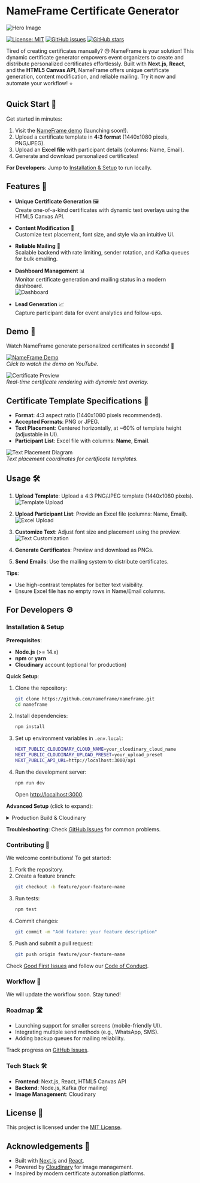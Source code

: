 # NameFrame Certificate Generator

![Hero Image](./public/Landing.png)

[![License: MIT](https://img.shields.io/badge/License-MIT-blue.svg)](LICENSE)
[![GitHub issues](https://img.shields.io/github/issues/nameframe/nameframe.svg)](https://github.com/nameframe/nameframe/issues)
[![GitHub stars](https://img.shields.io/github/stars/nameframe/nameframe.svg)](https://github.com/nameframe/nameframe)

Tired of creating certificates manually? 😓 NameFrame is your solution! This dynamic certificate generator empowers event organizers to create and distribute personalized certificates effortlessly. Built with **Next.js**, **React**, and the **HTML5 Canvas API**, NameFrame offers unique certificate generation, content modification, and reliable mailing. Try it now and automate your workflow! ⭐

## Quick Start 🚀

Get started in minutes:

1. Visit the [NameFrame demo](#) (launching soon!).
2. Upload a certificate template in **4:3 format** (1440x1080 pixels, PNG/JPEG).
3. Upload an **Excel file** with participant details (columns: Name, Email).
4. Generate and download personalized certificates!

**For Developers**: Jump to [Installation & Setup](#installation--setup) to run locally.

## Features 🎉

- **Unique Certificate Generation** 🖼️  
  Create one-of-a-kind certificates with dynamic text overlays using the HTML5 Canvas API.

- **Content Modification** 🎨  
  Customize text placement, font size, and style via an intuitive UI.

- **Reliable Mailing** 📨  
  Scalable backend with rate limiting, sender rotation, and Kafka queues for bulk emailing.

- **Dashboard Management** 📊  
  Monitor certificate generation and mailing status in a modern dashboard.  
  ![Dashboard](./public/dash.jpg)

- **Lead Generation** 📈  
  Capture participant data for event analytics and follow-ups.

## Demo 🎥

Watch NameFrame generate personalized certificates in seconds! 🚀  

[![NameFrame Demo](https://img.youtube.com/vi/placeholder/0.jpg)](https://youtube.com/watch?v=placeholder)  
*Click to watch the demo on YouTube.*  

![Certificate Preview](./public/ex4.JPG)  
*Real-time certificate rendering with dynamic text overlay.*

## Certificate Template Specifications 📄

- **Format**: 4:3 aspect ratio (1440x1080 pixels recommended).  
- **Accepted Formats**: PNG or JPEG.  
- **Text Placement**: Centered horizontally, at ~60% of template height (adjustable in UI).  
- **Participant List**: Excel file with columns: **Name**, **Email**.  

![Text Placement Diagram](./public/cordi.JPG)  
*Text placement coordinates for certificate templates.*

## Usage 🛠️

1. **Upload Template**: Upload a 4:3 PNG/JPEG template (1440x1080 pixels).  
   ![Template Upload](./public/1.png)

2. **Upload Participant List**: Provide an Excel file (columns: Name, Email).  
   ![Excel Upload](./public/parti.JPG)

3. **Customize Text**: Adjust font size and placement using the preview.  
   ![Text Customization](./public/screenshots/text-customization.png)

4. **Generate Certificates**: Preview and download as PNGs.  
5. **Send Emails**: Use the mailing system to distribute certificates.

**Tips**:  
- Use high-contrast templates for better text visibility.  
- Ensure Excel file has no empty rows in Name/Email columns.

## For Developers ⚙️

### Installation & Setup

**Prerequisites**:  
- **Node.js** (>= 14.x)  
- **npm** or **yarn**  
- **Cloudinary** account (optional for production)

**Quick Setup**:  

1. Clone the repository:  
   ```bash
   git clone https://github.com/nameframe/nameframe.git
   cd nameframe
   ```

2. Install dependencies:  
   ```bash
   npm install
   ```

3. Set up environment variables in `.env.local`:  
   ```bash
   NEXT_PUBLIC_CLOUDINARY_CLOUD_NAME=your_cloudinary_cloud_name
   NEXT_PUBLIC_CLOUDINARY_UPLOAD_PRESET=your_upload_preset
   NEXT_PUBLIC_API_URL=http://localhost:3000/api
   ```

4. Run the development server:  
   ```bash
   npm run dev
   ```

   Open [http://localhost:3000](http://localhost:3000).

**Advanced Setup** (click to expand):  
<details>
<summary>Production Build & Cloudinary</summary>

- Build for production:  
  ```bash
  npm run build
  npm run start
  ```

- Obtain Cloudinary credentials from [Cloudinary dashboard](https://cloudinary.com/).

</details>

**Troubleshooting**: Check [GitHub Issues](https://github.com/nameframe/nameframe/issues) for common problems.

### Contributing 🤝

We welcome contributions! To get started:  

1. Fork the repository.  
2. Create a feature branch:  
   ```bash
   git checkout -b feature/your-feature-name
   ```
3. Run tests:  
   ```bash
   npm test
   ```
4. Commit changes:  
   ```bash
   git commit -m "Add feature: your feature description"
   ```
5. Push and submit a pull request:  
   ```bash
   git push origin feature/your-feature-name
   ```

Check [Good First Issues](https://github.com/nameframe/nameframe/issues?q=is%3Aissue+is%3Aopen+label%3A%22good+first+issue%22) and follow our [Code of Conduct](CODE_OF_CONDUCT.md).

### Workflow 📝

We will update the workflow soon. Stay tuned!

### Roadmap 🛣️

- Launching support for smaller screens (mobile-friendly UI).  
- Integrating multiple send methods (e.g., WhatsApp, SMS).  
- Adding backup queues for mailing reliability.  

Track progress on [GitHub Issues](https://github.com/nameframe/nameframe/issues).

### Tech Stack 🛠️

- **Frontend**: Next.js, React, HTML5 Canvas API  
- **Backend**: Node.js, Kafka (for mailing)  
- **Image Management**: Cloudinary  

## License 📜

This project is licensed under the [MIT License](LICENSE).

## Acknowledgements 🙌

- Built with [Next.js](https://nextjs.org/) and [React](https://reactjs.org/).  
- Powered by [Cloudinary](https://cloudinary.com/) for image management.  
- Inspired by modern certificate automation platforms.
